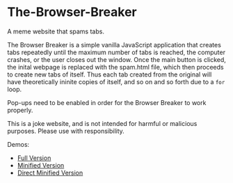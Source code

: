 # The-Browser-Breaker
A meme website that spams tabs.

The Browser Breaker is a simple vanilla JavaScript application that creates tabs repeatedly until the maximum number of tabs is
reached, the computer crashes, or the user closes out the window.  Once the main button is clicked, the inital webpage is replaced with the spam.html file, which then proceeds to create new tabs of itself.  Thus each tab created from the original will have theoretically ininite copies of itself, and so on and so forth due to a `for` loop.

Pop-ups need to be enabled in order for the Browser Breaker to work properly.

This is a joke website, and is not intended for harmful or malicious purposes.  Please use with responsibility.

Demos:
+ [Full Version](https://ethanjustice.github.io/The-Browser-Breaker/)
+ [Minified Version](https://ethanjustice.github.io/The-Browser-Breaker/min/index.html)
+ [Direct Minified Version](https://ethanjustice.github.io/The-Browser-Breaker/min/spam.html)
